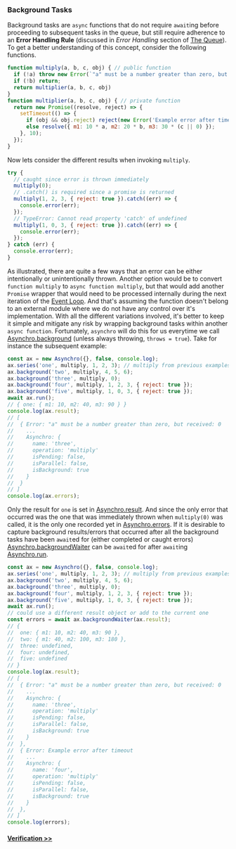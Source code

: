 ### Background Tasks
Background tasks are `async` functions that do not require `await`ing before proceeding to subsequent tasks in the queue, but still require adherence to an __Error Handling Rule__ (discussed in _Error Handling_ section of [The Queue](tutorial-1-queue.html)). To get a better understanding of this concept, consider the following functions.
```js
function multiply(a, b, c, obj) { // public function
  if (!a) throw new Error(`"a" must be a number greater than zero, but received: ${a}`);
  if (!b) return;
  return multiplier(a, b, c, obj)
}
function multiplier(a, b, c, obj) { // private function
  return new Promise((resolve, reject) => {
    setTimeout(() => {
      if (obj && obj.reject) reject(new Error('Example error after timeout'));
      else resolve({ m1: 10 * a, m2: 20 * b, m3: 30 * (c || 0) });
    }, 10);
  });
}
```
Now lets consider the different results when invoking `multiply`.
```js
try {
  // caught since error is thrown immediately
  multiply(0);
  // .catch() is required since a promise is returned
  multiply(1, 2, 3, { reject: true }).catch((err) => {
    console.error(err);
  });
  // TypeError: Cannot read property 'catch' of undefined
  multiply(1, 0, 3, { reject: true }).catch((err) => {
    console.error(err);
  });
} catch (err) {
  console.error(err);
}
``` 
As illustrated, there are quite a few ways that an error can be either intentionally or unintentionally thrown. Another option would be to convert `function multiply` to `async function multiply`, but that would add another `Promise` wrapper that would need to be processed internally during the next iteration of the [Event Loop](https://developer.mozilla.org/en-US/docs/Web/JavaScript/EventLoop). And that's assuming the function doesn't belong to an external module where we do not have any control over it's implementation. With all the different variations involved, it's better to keep it simple and mitigate any risk by wrapping background tasks within another `async function`. Fortunately, `asynchro` will do this for us everytime we call [Asynchro.background](Asynchro.html#background) (unless always throwing, `throws = true`). Take for instance the subsequent example:
```js
const ax = new Asynchro({}, false, console.log);
ax.series('one', multiply, 1, 2, 3); // multiply from previous examples
ax.background('two', multiply, 4, 5, 6);
ax.background('three', multiply, 0);
ax.background('four', multiply, 1, 2, 3, { reject: true });
ax.background('five', multiply, 1, 0, 3, { reject: true });
await ax.run();
// { one: { m1: 10, m2: 40, m3: 90 } }
console.log(ax.result);
// [
//  { Error: "a" must be a number greater than zero, but received: 0
//    ...
//    Asynchro: {
//      name: 'three',
//      operation: 'multiply'
//      isPending: false,
//      isParallel: false,
//      isBackground: true
//    }
//  }
// ]
console.log(ax.errors);
```
Only the result for `one` is set in [Asynchro.result](Asynchro.html#result). And since the only error that occurred was the one that was immediately thrown when `multiply(0)` was called, it is the only one recorded yet in [Asynchro.errors](Asynchro.html#errors). If it is desirable to capture background results/errors that occurred after all the background tasks have been `await`ed for (either completed or caught errors) [Asynchro.backgroundWaiter](Asynchro.html#backgroundWaiter) can be `await`ed for after `await`ing [Asynchro.run](Asynchro.html#run).
```js
const ax = new Asynchro({}, false, console.log);
ax.series('one', multiply, 1, 2, 3); // multiply from previous examples
ax.background('two', multiply, 4, 5, 6);
ax.background('three', multiply, 0);
ax.background('four', multiply, 1, 2, 3, { reject: true });
ax.background('five', multiply, 1, 0, 3, { reject: true });
await ax.run();
// could use a different result object or add to the current one
const errors = await ax.backgroundWaiter(ax.result);
// {
//  one: { m1: 10, m2: 40, m3: 90 },
//  two: { m1: 40, m2: 100, m3: 180 },
//  three: undefined,
//  four: undefined,
//  five: undefined
// }
console.log(ax.result);
// [
//  { Error: "a" must be a number greater than zero, but received: 0
//    ...
//    Asynchro: {
//      name: 'three',
//      operation: 'multiply'
//      isPending: false,
//      isParallel: false,
//      isBackground: true
//    }
//  },
//  { Error: Example error after timeout
//    ...
//    Asynchro: {
//      name: 'four',
//      operation: 'multiply'
//      isPending: false,
//      isParallel: false,
//      isBackground: true
//    }
//  },
// ]
console.log(errors);
```

#### [Verification >>](tutorial-3-verification.html)